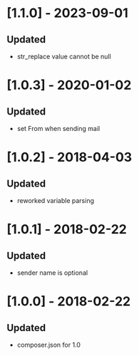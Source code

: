 # [1.1.0] - 2023-09-01
## Updated
- str_replace value cannot be null
# [1.0.3] - 2020-01-02
## Updated
- set From when sending mail

# [1.0.2] - 2018-04-03
## Updated
- reworked variable parsing

# [1.0.1] - 2018-02-22
## Updated
- sender name is optional

# [1.0.0] - 2018-02-22
## Updated
- composer.json for 1.0
